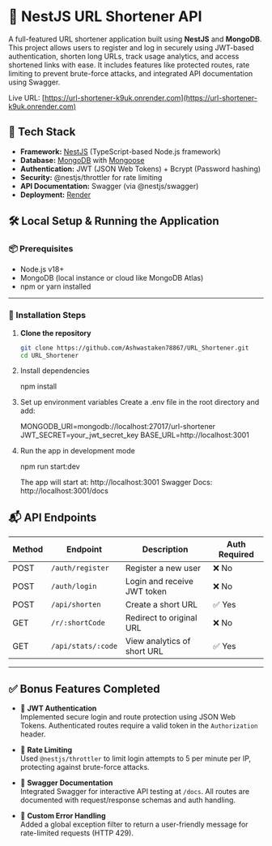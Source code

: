 # 🔐 NestJS URL Shortener API

A full-featured URL shortener application built using **NestJS** and **MongoDB**. This project allows users to register and log in securely using JWT-based authentication, shorten long URLs, track usage analytics, and access shortened links with ease. It includes features like protected routes, rate limiting to prevent brute-force attacks, and integrated API documentation using Swagger.

Live URL: [https://url-shortener-k9uk.onrender.com](https://url-shortener-k9uk.onrender.com)

## 🧰 Tech Stack

- **Framework:** [NestJS](https://nestjs.com/) (TypeScript-based Node.js framework)
- **Database:** [MongoDB](https://www.mongodb.com/) with [Mongoose](https://mongoosejs.com/)
- **Authentication:** JWT (JSON Web Tokens) + Bcrypt (Password hashing)
- **Security:** @nestjs/throttler for rate limiting
- **API Documentation:** Swagger (via @nestjs/swagger)
- **Deployment:** [Render](https://render.com/)

## 🛠️ Local Setup & Running the Application

### 📦 Prerequisites

- Node.js v18+
- MongoDB (local instance or cloud like MongoDB Atlas)
- npm or yarn installed

---

### 🚀 Installation Steps

1. **Clone the repository**

   ```bash
   git clone https://github.com/Ashwastaken78867/URL_Shortener.git
   cd URL_Shortener

2. Install dependencies

     npm install

3. Set up environment variables
   Create a .env file in the root directory and add:

   MONGODB_URI=mongodb://localhost:27017/url-shortener
   JWT_SECRET=your_jwt_secret_key
   BASE_URL=http://localhost:3001

4. Run the app in development mode

    npm run start:dev

   The app will start at: http://localhost:3001
   Swagger Docs: http://localhost:3001/docs

## 📬 API Endpoints

| Method | Endpoint           | Description                  | Auth Required |
|--------|--------------------|------------------------------|----------------|
| POST   | `/auth/register`   | Register a new user          | ❌ No          |
| POST   | `/auth/login`      | Login and receive JWT token  | ❌ No          |
| POST   | `/api/shorten`     | Create a short URL           | ✅ Yes         |
| GET    | `/r/:shortCode`    | Redirect to original URL     | ❌ No          |
| GET    | `/api/stats/:code` | View analytics of short URL  | ✅ Yes         |

---

## ✅ Bonus Features Completed

- 🔐 **JWT Authentication**  
  Implemented secure login and route protection using JSON Web Tokens. Authenticated routes require a valid token in the `Authorization` header.

- 🚫 **Rate Limiting**  
  Used `@nestjs/throttler` to limit login attempts to 5 per minute per IP, protecting against brute-force attacks.

- 🧪 **Swagger Documentation**  
  Integrated Swagger for interactive API testing at `/docs`. All routes are documented with request/response schemas and auth handling.

- 📎 **Custom Error Handling**  
  Added a global exception filter to return a user-friendly message for rate-limited requests (HTTP 429).







